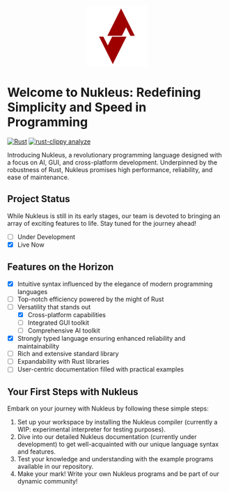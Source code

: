 <div align="center">
  <img src="https://github.com/Nukleus-Language/nukleus/blob/main/images/logo.png" alt="Nukleus Logo" width="140" height="140"></img>
</div>

# Welcome to Nukleus: Redefining Simplicity and Speed in Programming
[![Rust](https://github.com/Nukleus-Language/nukleus/actions/workflows/rust.yml/badge.svg)](https://github.com/Nukleus-Language/nukleus/actions/workflows/rust.yml)
[![rust-clippy analyze](https://github.com/Nukleus-Language/nukleus/actions/workflows/rust-clippy.yml/badge.svg)](https://github.com/Nukleus-Language/nukleus/actions/workflows/rust-clippy.yml)

Introducing Nukleus, a revolutionary programming language designed with a focus on AI, GUI, and cross-platform development. Underpinned by the robustness of Rust, Nukleus promises high performance, reliability, and ease of maintenance.

## Project Status
While Nukleus is still in its early stages, our team is devoted to bringing an array of exciting features to life. Stay tuned for the journey ahead!
<!-- We're just getting warmed up! -->

- [ ] Under Development
- [x] Live Now

## Features on the Horizon

- [x] Intuitive syntax influenced by the elegance of modern programming languages
- [ ] Top-notch efficiency powered by the might of Rust
- [ ] Versatility that stands out
	+ [x] Cross-platform capabilities
	+ [ ] Integrated GUI toolkit
	+ [ ] Comprehensive AI toolkit
- [x] Strongly typed language ensuring enhanced reliability and maintainability
- [ ] Rich and extensive standard library
- [ ] Expandability with Rust libraries
- [ ] User-centric documentation filled with practical examples

## Your First Steps with Nukleus

Embark on your journey with Nukleus by following these simple steps:

1. Set up your workspace by installing the Nukleus compiler (currently a WIP: experimental interpreter for testing purposes).
2. Dive into our detailed Nukleus documentation (currently under development) to get well-acquainted with our unique language syntax and features.
3. Test your knowledge and understanding with the example programs available in our repository.
4. Make your mark! Write your own Nukleus programs and be part of our dynamic community!
